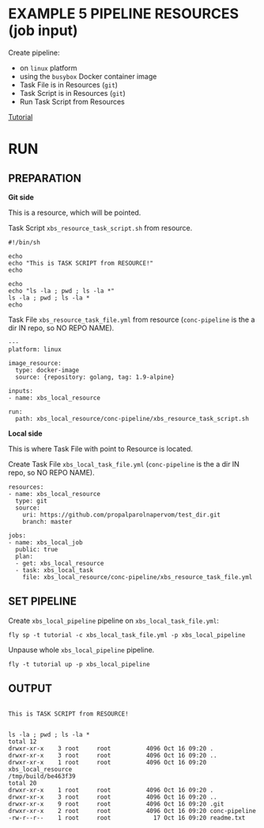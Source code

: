 # EXAMPLE 5 PIPELINE RESOURCES (job input)


Create pipeline:
  - on `linux` platform
  - using the `busybox` Docker container image
  - Task File is in Resources (`git`)
  - Task Script is in Resources (`git`)
  - Run Task Script from Resources
  
[Tutorial](https://concoursetutorial.com/basics/job-inputs/)


# RUN


## PREPARATION


**Git side**

This is a resource, which will be pointed.

Task Script `xbs_resource_task_script.sh` from resource.
```
#!/bin/sh

echo
echo "This is TASK SCRIPT from RESOURCE!"
echo

echo
echo "ls -la ; pwd ; ls -la *"
ls -la ; pwd ; ls -la *
echo
```


Task File `xbs_resource_task_file.yml` from resource (`conc-pipeline` is the a dir IN repo, so NO REPO NAME).
```
---
platform: linux

image_resource:
  type: docker-image
  source: {repository: golang, tag: 1.9-alpine}

inputs:
- name: xbs_local_resource

run:
  path: xbs_local_resource/conc-pipeline/xbs_resource_task_script.sh
```



**Local side**


This is where Task File with point to Resource is located.

Create Task File `xbs_local_task_file.yml` (`conc-pipeline` is the a dir IN repo, so NO REPO NAME).
```
resources:
- name: xbs_local_resource
  type: git
  source:
    uri: https://github.com/propalparolnapervom/test_dir.git
    branch: master
    
jobs:
- name: xbs_local_job
  public: true
  plan:
  - get: xbs_local_resource
  - task: xbs_local_task
    file: xbs_local_resource/conc-pipeline/xbs_resource_task_file.yml 
```


## SET PIPELINE


Create `xbs_local_pipeline` pipeline on `xbs_local_task_file.yml`:
```
fly sp -t tutorial -c xbs_local_task_file.yml -p xbs_local_pipeline
```

Unpause whole `xbs_local_pipeline` pipeline.
```
fly -t tutorial up -p xbs_local_pipeline
```


## OUTPUT

```

This is TASK SCRIPT from RESOURCE!


ls -la ; pwd ; ls -la *
total 12
drwxr-xr-x    3 root     root          4096 Oct 16 09:20 .
drwxr-xr-x    3 root     root          4096 Oct 16 09:20 ..
drwxr-xr-x    1 root     root          4096 Oct 16 09:20 xbs_local_resource
/tmp/build/be463f39
total 20
drwxr-xr-x    1 root     root          4096 Oct 16 09:20 .
drwxr-xr-x    3 root     root          4096 Oct 16 09:20 ..
drwxr-xr-x    9 root     root          4096 Oct 16 09:20 .git
drwxr-xr-x    2 root     root          4096 Oct 16 09:20 conc-pipeline
-rw-r--r--    1 root     root            17 Oct 16 09:20 readme.txt
```






